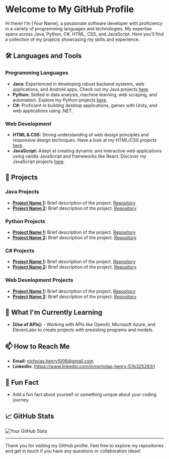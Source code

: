 # Welcome to My GitHub Profile

Hi there! I'm [Your Name], a passionate software developer with proficiency in a variety of programming languages and technologies. My expertise spans across Java, Python, C#, HTML, CSS, and JavaScript. Here you'll find a collection of my projects showcasing my skills and experience.

## 🛠 Languages and Tools

### Programming Languages
- **Java:** Experienced in developing robust backend systems, web applications, and Android apps. Check out my Java projects [here](#).
- **Python:** Skilled in data analysis, machine learning, web scraping, and automation. Explore my Python projects [here](#).
- **C#:** Proficient in building desktop applications, games with Unity, and web applications using .NET.

### Web Development
- **HTML & CSS:** Strong understanding of web design principles and responsive design techniques. Have a look at my HTML/CSS projects [here](#).
- **JavaScript:** Adept at creating dynamic and interactive web applications using vanilla JavaScript and frameworks like React. Discover my JavaScript projects [here](#).

## 📂 Projects

### Java Projects
- **[Project Name 1](#):** Brief description of the project. [Repository](1)
- **[Project Name 2](#):** Brief description of the project. [Repository](2)

### Python Projects
- **[Project Name 1](#):** Brief description of the project. [Repository](3)
- **[Project Name 2](#):** Brief description of the project. [Repository](4)

### C# Projects
- **[Project Name 1](#):** Brief description of the project. [Repository](5)
- **[Project Name 2](#):** Brief description of the project. [Repository](6)

### Web Development Projects
- **[Project Name 1](#):** Brief description of the project. [Repository](7)
- **[Project Name 2](#):** Brief description of the project. [Repository](8)

## 🌱 What I'm Currently Learning
- **[Use of APIs]:** - Working with APIs like OpenAI, Microsoft Azure, and ElevenLabs to create projects with prexisting programs and models.
  
## 📫 How to Reach Me
- **Email:** [nichoias.henry1006@gmail.com](mailto:nichoias.henry1006@gmail.com)
- **LinkedIn:** [(https://www.linkedin.com/in/nicholas-henry-57b325283/)]([#](https://www.linkedin.com/in/nicholas-henry-57b325283/))

## 🌟 Fun Fact
- Add a fun fact about yourself or something unique about your coding journey.

## 📈 GitHub Stats
![Your GitHub Stats](https://github-readme-stats.vercel.app/api?username=yourusername&show_icons=true&theme=radical)

---

Thank you for visiting my GitHub profile. Feel free to explore my repositories and get in touch if you have any questions or collaboration ideas!
